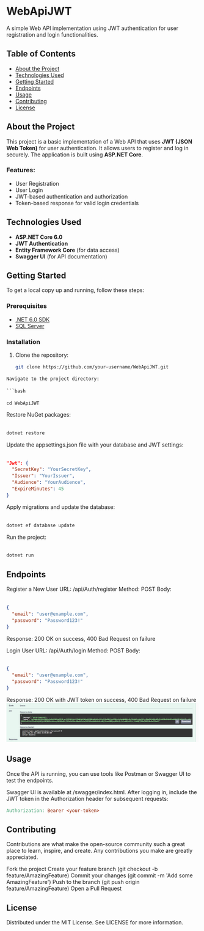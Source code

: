 # WebApiJWT

A simple Web API implementation using JWT authentication for user registration and login functionalities.

## Table of Contents
- [About the Project](#about-the-project)
- [Technologies Used](#technologies-used)
- [Getting Started](#getting-started)
- [Endpoints](#endpoints)
- [Usage](#usage)
- [Contributing](#contributing)
- [License](#license)

## About the Project
This project is a basic implementation of a Web API that uses **JWT (JSON Web Token)** for user authentication. It allows users to register and log in securely. The application is built using **ASP.NET Core**.

### Features:
- User Registration
- User Login
- JWT-based authentication and authorization
- Token-based response for valid login credentials

## Technologies Used
- **ASP.NET Core 6.0**
- **JWT Authentication**
- **Entity Framework Core** (for data access)
- **Swagger UI** (for API documentation)

## Getting Started

To get a local copy up and running, follow these steps:

### Prerequisites

- [.NET 6.0 SDK](https://dotnet.microsoft.com/download/dotnet/6.0)
- [SQL Server](https://www.microsoft.com/en-us/sql-server/sql-server-downloads)

### Installation

1. Clone the repository:
   ```bash
   git clone https://github.com/your-username/WebApiJWT.git
```
Navigate to the project directory:

```bash

cd WebApiJWT
```
Restore NuGet packages:

```bash

dotnet restore
```
Update the appsettings.json file with your database and JWT settings:

```json

"Jwt": {
  "SecretKey": "YourSecretKey",
  "Issuer": "YourIssuer",
  "Audience": "YourAudience",
  "ExpireMinutes": 45
}
```
Apply migrations and update the database:

```bash

dotnet ef database update
```
Run the project:

```bash

dotnet run
```
## Endpoints
Register a New User
URL: /api/Auth/register
Method: POST
Body:
```json

{
  "email": "user@example.com",
  "password": "Password123!"
}
```
Response: 200 OK on success, 400 Bad Request on failure

Login User
URL: /api/Auth/login
Method: POST
Body:
```json

{
  "email": "user@example.com",
  "password": "Password123!"
}
```
Response: 200 OK with JWT token on success, 400 Bad Request on failure
![loginResponse](https://github.com/Melike10/WebApiJWT/blob/46f94d5a4a4f11ca1f139b38b9f49dc85752310c/Ekran%20g%C3%B6r%C3%BCnt%C3%BCs%C3%BC%202024-10-21%20225939.png)
## Usage
Once the API is running, you can use tools like Postman or Swagger UI to test the endpoints.

Swagger UI is available at /swagger/index.html.
After logging in, include the JWT token in the Authorization header for subsequent requests:

```makefile
Authorization: Bearer <your-token>
```
## Contributing
Contributions are what make the open-source community such a great place to learn, inspire, and create. Any contributions you make are greatly appreciated.

Fork the project
Create your feature branch (git checkout -b feature/AmazingFeature)
Commit your changes (git commit -m 'Add some AmazingFeature')
Push to the branch (git push origin feature/AmazingFeature)
Open a Pull Request
## License
Distributed under the MIT License. See LICENSE for more information.












